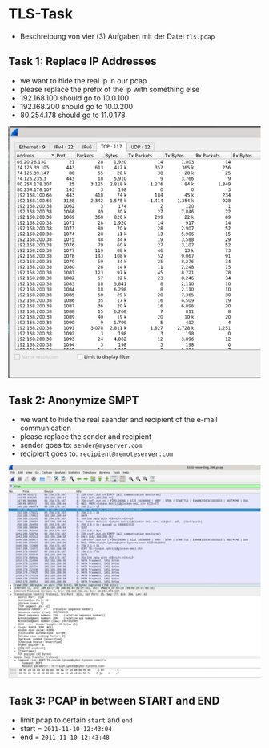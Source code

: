 # TLS-Task
* Beschreibung von vier (3) Aufgaben mit der Datei `tls.pcap`

## Task 1: Replace IP Addresses
* we want to hide the real ip in our pcap
* please replace the prefix of the ip with something else
* 192.168.100 should go to 10.0.100
* 192.168.200 should go to 10.0.200
* 80.254.178 should go to 11.0.178


![IP2](/media/challenge/png/IP2.png)


## Task 2: Anonymize SMPT
* we want to hide the real seander and recipient of the e-mail communication
* please replace the sender and recipient
* sender goes to: `sender@myserver.com` 
* recipient goes to: `recipient@remoteserver.com`

![SMTP](/media/challenge/png/SMTP.png)


## Task 3: PCAP in between START and END
* limit pcap to certain `start` and `end`
* start = `2011-11-10 12:43:04`
* end = `2011-11-10 12:43:48`


